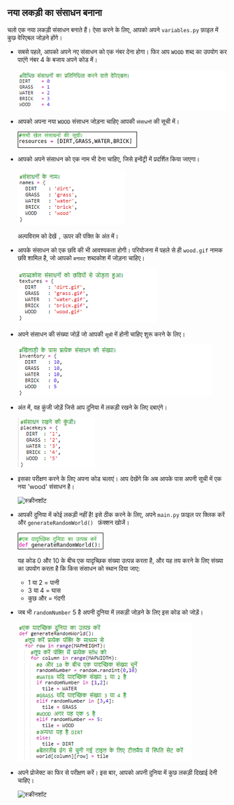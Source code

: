## नया लकड़ी का संसाधन बनाना

चलो एक नया लकड़ी संसाधन बनाते हैं। ऐसा करने के लिए, आपको अपने `variables.py` फ़ाइल में कुछ वेरिएबल जोड़ने होंगे।

+ सबसे पहले, आपको अपने नए संसाधन को एक नंबर देना होगा। फिर आप `WOOD` शब्द का उपयोग कर पाएंगे नंबर 4 के बजाय अपने कोड में।
    
    ![स्क्रीनशॉट](images/craft-wood-const.png)

+ आपको अपना नया `WOOD` संसाधन जोड़ना चाहिए आपकी `संसाधनों` की सूची में।
    
    ![स्क्रीनशॉट](images/craft-wood-resources.png)

+ आपको अपने संसाधन को एक नाम भी देना चाहिए, जिसे इन्वेंट्री में प्रदर्शित किया जाएगा।
    
    ![स्क्रीनशॉट](images/craft-wood-name.png)
    
    अल्पविराम को देखें `,` ऊपर की पंक्ति के अंत में।

+ आपके संसाधन को एक छवि की भी आवश्यकता होगी। परियोजना में पहले से ही `wood.gif` नामक छवि शामिल है, जो आपको `बनावट` शब्दकोश में जोड़ना चाहिए।
    
    ![स्क्रीनशॉट](images/craft-wood-texture.png)

+ अपने संसाधन की संख्या जोड़ें जो आपकी `सूची` में होनी चाहिए शुरू करने के लिए।
    
    ![स्क्रीनशॉट](images/craft-wood-inventory.png)

+ अंत में, वह कुंजी जोड़ें जिसे आप दुनिया में लकड़ी रखने के लिए दबाएंगे।
    
    ![स्क्रीनशॉट](images/craft-wood-placekey.png)

+ इसका परीक्षण करने के लिए अपना कोड चलाएं। आप देखेंगे कि अब आपके पास अपनी सूची में एक नया 'wood' संसाधन है।
    
    ![स्क्रीनशॉट](images/craft-wood-test.png)

+ आपकी दुनिया में कोई लकड़ी नहीं है! इसे ठीक करने के लिए, अपने `main.py` फ़ाइल पर क्लिक करें और `generateRandomWorld() ` फ़ंक्शन खोजें।
    
    ![स्क्रीनशॉट](images/craft-wood-random1.png)
    
    यह कोड 0 और 10 के बीच एक यादृच्छिक संख्या उत्पन्न करता है, और यह तय करने के लिए संख्या का उपयोग करता है कि किस संसाधन को स्थान दिया जाए:
    
    + 1 या 2 = पानी
    + 3 या 4 = घास
    + कुछ और = गंदगी

+ जब भी `randomNumber` 5 है अपनी दुनिया में लकड़ी जोड़ने के लिए इस कोड को जोड़ें।
    
    ![स्क्रीनशॉट](images/craft-wood-random2.png)

+ अपने प्रोजेक्ट का फिर से परीक्षण करें। इस बार, आपको अपनी दुनिया में कुछ लकड़ी दिखाई देनी चाहिए।
    
    ![स्क्रीनशॉट](images/craft-wood-test2.png)